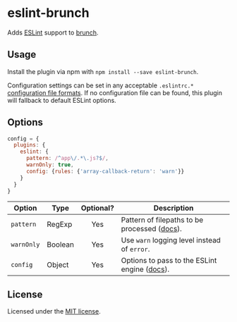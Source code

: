 # eslint-brunch
Adds [ESLint](http://eslint.org) support to [brunch](http://brunch.io).

## Usage
Install the plugin via npm with `npm install --save eslint-brunch`.

Configuration settings can be set in any acceptable `.eslintrc.*` [configuration file formats](http://eslint.org/docs/user-guide/configuring#configuration-file-formats). If no configuration file can be found, this plugin will fallback to default ESLint options.

## Options

```javascript
config = {
  plugins: {
    eslint: {
      pattern: /^app\/.*\.js?$/,
      warnOnly: true,
      config: {rules: {'array-callback-return': 'warn'}}
    }
  }
}
```

| Option     | Type    | Optional? | Description                                                                                                 |
|------------|---------|:---------:|-------------------------------------------------------------------------------------------------------------|
| `pattern`  | RegExp  | Yes       | Pattern of filepaths to be processed ([docs](http://brunch.io/docs/plugins#property-pattern-)).             |
| `warnOnly` | Boolean | Yes       | Use `warn` logging level instead of `error`.                                                                |
| `config`   | Object  | Yes       | Options to pass to the ESLint engine ([docs](http://eslint.org/docs/developer-guide/nodejs-api#cliengine)). |


## License

Licensed under the [MIT license](https://github.com/spyl94/eslint-brunch/blob/master/LICENSE).
